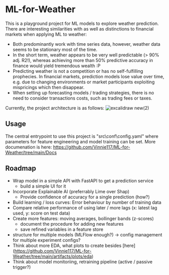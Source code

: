 # ML-for-Weather
This is a playground project for ML models to explore weather prediction. There are interesting similarities with as well as distinctions to financial markets when applying ML to weather:
- Both predominantly work with time series data, however, weather data seems to be stationary most of the time.
- In the short term, weather appears to be very well predictable (> 90% adj. R2!), whereas achieving more than 50% predictive accuracy in finance would yield tremendous wealth :P
- Predicting weather is not a competition or has no self-fulfilling prophecies. In financial markets, prediction models lose value over time, e.g. due to changing environments or market participants exploiting mispricings which then disappear.
- When setting up forecasting models / trading strategies, there is no need to consider transactions costs, such as trading fees or taxes.


Currently, the project architecture is as follows:
![excalidraw new(2)](https://user-images.githubusercontent.com/52510339/200659666-da297f72-d25f-404b-a002-ba2642deef80.png)




## Usage
The central entrypoint to use this project is "src\conf\config.yaml" where parameters for feature engineering and model training can be set.
More documenation is here: https://github.com/Vinnie117/ML-for-Weather/tree/main/Docs


## Roadmap
- Wrap model in a simple API with FastAPI to get a prediction service
    - build a simple UI for it
- Incorporate Explainable AI (preferrably Lime over Shap)
    - Provide confidence of accuracy for a single prediction (how?)
- Build learning / loss curves: Error behaviour by number of training data
- Compare relative performance of using later / more lags (x: latest lag used, y: score on test data)
- Create more features: moving averages, bollinger bands (z-scores)
    - document the procedure for adding new features
    - save refined variables in a feature store
- structure for multiple models (MLFlow enough?) -> config management for multiple experiment configs?
- Think about more EDA, what plots to create besides [here] (https://github.com/Vinnie117/ML-for-Weather/tree/main/artifacts/plots/eda) 
- Think about model monitoriing, retraining pipeline (active / passive trigger?)
